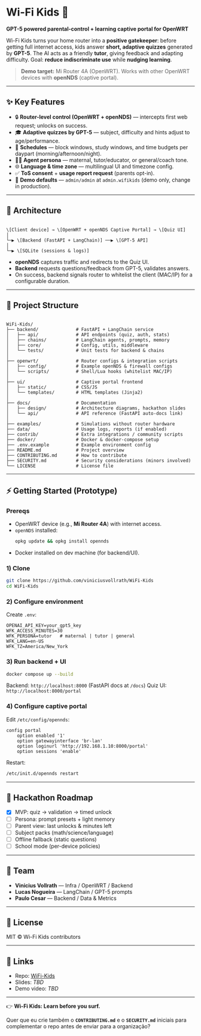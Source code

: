 # Wi-Fi Kids 🚀  
**GPT-5 powered parental-control + learning captive portal for OpenWRT**

Wi-Fi Kids turns your home router into a **positive gatekeeper**: before getting full internet access, kids answer **short, adaptive quizzes** generated by **GPT-5**. The AI acts as a friendly **tutor**, giving feedback and adapting difficulty. Goal: **reduce indiscriminate use** while **nudging learning**.

> **Demo target:** Mi Router 4A (OpenWRT). Works with other OpenWRT devices with **openNDS** (captive portal).  

---

## ✨ Key Features
- 🔒 **Router-level control (OpenWRT + openNDS)** — intercepts first web request; unlocks on success.  
- 🎓 **Adaptive quizzes by GPT-5** — subject, difficulty and hints adjust to age/performance.  
- 🧭 **Schedules** — block windows, study windows, and time budgets per daypart (morning/afternoon/night).  
- 👩‍🏫 **Agent persona** — maternal, tutor/educator, or general/coach tone.  
- 🌐 **Language & time zone** — multilingual UI and timezone config.  
- ✅ **ToS consent** + **usage report request** (parents opt-in).  
- 🧪 **Demo defaults** — `admin/admin` at `admin.wifikids` (demo only, change in production).  

---

## 🧩 Architecture
```

\[Client device] → \[OpenWRT + openNDS Captive Portal] → \[Quiz UI]
│
└─▶ \[Backend (FastAPI + LangChain)] ──▶ \[GPT-5 API]
│
└─▶ \[SQLite (sessions & logs)]

```
- **openNDS** captures traffic and redirects to the Quiz UI.  
- **Backend** requests questions/feedback from GPT-5, validates answers.  
- On success, backend signals router to whitelist the client (MAC/IP) for a configurable duration.  

---

## 📂 Project Structure
```

WiFi-Kids/
├── backend/              # FastAPI + LangChain service
│   ├── api/              # API endpoints (quiz, auth, stats)
│   ├── chains/           # LangChain agents, prompts, memory
│   ├── core/             # Config, utils, middleware
│   └── tests/            # Unit tests for backend & chains
│
├── openwrt/              # Router configs & integration scripts
│   ├── config/           # Example openNDS & firewall configs
│   └── scripts/          # Shell/Lua hooks (whitelist MAC/IP)
│
├── ui/                   # Captive portal frontend
│   ├── static/           # CSS/JS
│   └── templates/        # HTML templates (Jinja2)
│
├── docs/                 # Documentation
│   ├── design/           # Architecture diagrams, hackathon slides
│   └── api/              # API reference (FastAPI auto-docs link)
│
├── examples/             # Simulations without router hardware
├── data/                 # Usage logs, reports (if enabled)
├── contrib/              # Extra integrations / community scripts
├── docker/               # Docker & docker-compose setup
├── .env.example          # Example environment config
├── README.md             # Project overview
├── CONTRIBUTING.md       # How to contribute
├── SECURITY.md           # Security considerations (minors involved)
└── LICENSE               # License file

````

---

## ⚡ Getting Started (Prototype)

### Prereqs
- OpenWRT device (e.g., **Mi Router 4A**) with internet access.  
- `openNDS` installed:  
  ```bash
  opkg update && opkg install opennds


* Docker installed on dev machine (for backend/UI).

### 1) Clone

```bash
git clone https://github.com/viniciusvollrath/WiFi-Kids
cd WiFi-Kids
```

### 2) Configure environment

Create `.env`:

```
OPENAI_API_KEY=your_gpt5_key
WFK_ACCESS_MINUTES=30
WFK_PERSONA=tutor   # maternal | tutor | general
WFK_LANG=en-US
WFK_TZ=America/New_York
```

### 3) Run backend + UI

```bash
docker compose up --build
```

Backend: `http://localhost:8000` (FastAPI docs at `/docs`)
Quiz UI: `http://localhost:8000/portal`

### 4) Configure captive portal

Edit `/etc/config/opennds`:

```
config portal
    option enabled '1'
    option gatewayinterface 'br-lan'
    option loginurl 'http://192.168.1.10:8000/portal'
    option sessions 'enable'
```

Restart:

```bash
/etc/init.d/opennds restart
```

---

## 🎯 Hackathon Roadmap

* [x] MVP: quiz → validation → timed unlock
* [ ] Persona: prompt presets + light memory
* [ ] Parent view: last unlocks & minutes left
* [ ] Subject packs (math/science/language)
* [ ] Offline fallback (static questions)
* [ ] School mode (per-device policies)

---

## 👥 Team

* **Vinicius Vollrath** — Infra / OpenWRT / Backend
* **Lucas Nogueira** — LangChain / GPT-5 prompts
* **Paulo Cesar** — Backend / Data & Metrics

---

## 📜 License

MIT © Wi-Fi Kids contributors

---

## 🔗 Links

* Repo: [WiFi-Kids](https://github.com/viniciusvollrath/WiFi-Kids)
* Slides: *TBD*
* Demo video: *TBD*

---

👉 **Wi-Fi Kids: Learn before you surf.**


Quer que eu crie também o **`CONTRIBUTING.md`** e o **`SECURITY.md`** iniciais para complementar o repo antes de enviar para a organização?
```
